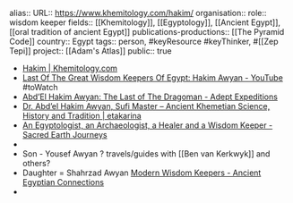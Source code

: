 alias::
URL:: https://www.khemitology.com/hakim/
organisation::
role:: wisdom keeper
fields:: [[Khemitology]], [[Egyptology]], [[Ancient Egypt]], [[oral tradition of ancient Egypt]] 
publications-productions:: [[The Pyramid Code]] 
country:: Egypt
tags:: person, #keyResource #keyThinker, #[[Zep Tepi]] 
project:: [[Adam's Atlas]] 
public:: true

- [Hakim | Khemitology.com](https://www.khemitology.com/hakim/)
- [Last Of The Great Wisdom Keepers Of Egypt: Hakim Awyan - YouTube](https://www.youtube.com/watch?v=Wrfpz1v3Gm4) #toWatch
- [Abd’El Hakim Awyan: The Last of The Dragoman - Adept Expeditions](https://adeptexpeditions.com/abdel-hakim-awyan-the-last-of-the-dragoman/)
- [Dr. Abd’el Hakim Awyan, Sufi Master – Ancient Khemetian Science, History and Tradition | etakarina](https://etakarina.wordpress.com/2013/02/15/dr-abdel-hakim-awyan-sufi-master-ancient-khemetian-science-history-and-tradition/)
- [An Egyptologist, an Archaeologist, a Healer and a Wisdom Keeper - Sacred Earth Journeys](https://www.sacredearthjourneys.ca/blog/an-egyptologist-an-archaeologist-a-healer-and-a-wisdom-keeper/)
-
- Son - Yousef Awyan ? travels/guides with [[Ben van Kerkwyk]] and others?
- Daughter = Shahrzad Awyan [Modern Wisdom Keepers - Ancient Egyptian Connections](https://www.willemwitteveen.com/modern-wisdomkeepers/)
-